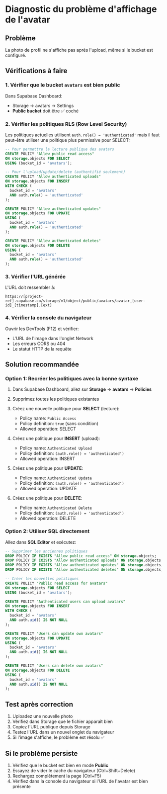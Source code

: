 # Diagnostic du problème d'affichage de l'avatar

## Problème
La photo de profil ne s'affiche pas après l'upload, même si le bucket est configuré.

## Vérifications à faire

### 1. Vérifier que le bucket `avatars` est bien public
Dans Supabase Dashboard:
- Storage → avatars → Settings
- **Public bucket** doit être ✅ coché

### 2. Vérifier les politiques RLS (Row Level Security)
Les politiques actuelles utilisent `auth.role() = 'authenticated'` mais il faut peut-être utiliser une politique plus permissive pour SELECT:

```sql
-- Pour permettre la lecture publique des avatars
CREATE POLICY "Allow public read access"
ON storage.objects FOR SELECT
USING (bucket_id = 'avatars');

-- Pour l'upload/update/delete (authentifié seulement)
CREATE POLICY "Allow authenticated uploads"
ON storage.objects FOR INSERT
WITH CHECK (
  bucket_id = 'avatars' 
  AND auth.role() = 'authenticated'
);

CREATE POLICY "Allow authenticated updates"  
ON storage.objects FOR UPDATE
USING (
  bucket_id = 'avatars'
  AND auth.role() = 'authenticated'
);

CREATE POLICY "Allow authenticated deletes"
ON storage.objects FOR DELETE
USING (
  bucket_id = 'avatars'
  AND auth.role() = 'authenticated'
);
```

### 3. Vérifier l'URL générée
L'URL doit ressembler à:
```
https://[project-ref].supabase.co/storage/v1/object/public/avatars/avatar_[user-id]_[timestamp].[ext]
```

### 4. Vérifier la console du navigateur
Ouvrir les DevTools (F12) et vérifier:
- L'URL de l'image dans l'onglet Network
- Les erreurs CORS ou 404
- Le statut HTTP de la requête

## Solution recommandée

### Option 1: Recréer les politiques avec la bonne syntaxe

1. Dans Supabase Dashboard, allez sur **Storage** → **avatars** → **Policies**
2. Supprimez toutes les politiques existantes
3. Créez une nouvelle politique pour **SELECT** (lecture):
   - Policy name: `Public Access`
   - Policy definition: `true` (sans condition)
   - Allowed operation: SELECT

4. Créez une politique pour **INSERT** (upload):
   - Policy name: `Authenticated Upload`
   - Policy definition: `(auth.role() = 'authenticated')`
   - Allowed operation: INSERT

5. Créez une politique pour **UPDATE**:
   - Policy name: `Authenticated Update`
   - Policy definition: `(auth.role() = 'authenticated')`
   - Allowed operation: UPDATE

6. Créez une politique pour **DELETE**:
   - Policy name: `Authenticated Delete`
   - Policy definition: `(auth.role() = 'authenticated')`
   - Allowed operation: DELETE

### Option 2: Utiliser SQL directement

Allez dans **SQL Editor** et exécutez:

```sql
-- Supprimer les anciennes politiques
DROP POLICY IF EXISTS "Allow public read access" ON storage.objects;
DROP POLICY IF EXISTS "Allow authenticated uploads" ON storage.objects;
DROP POLICY IF EXISTS "Allow authenticated updates" ON storage.objects;
DROP POLICY IF EXISTS "Allow authenticated deletes" ON storage.objects;

-- Créer les nouvelles politiques
CREATE POLICY "Public read access for avatars"
ON storage.objects FOR SELECT
USING (bucket_id = 'avatars');

CREATE POLICY "Authenticated users can upload avatars"
ON storage.objects FOR INSERT
WITH CHECK (
  bucket_id = 'avatars' 
  AND auth.uid() IS NOT NULL
);

CREATE POLICY "Users can update own avatars"
ON storage.objects FOR UPDATE
USING (
  bucket_id = 'avatars'
  AND auth.uid() IS NOT NULL
);

CREATE POLICY "Users can delete own avatars"
ON storage.objects FOR DELETE
USING (
  bucket_id = 'avatars'
  AND auth.uid() IS NOT NULL
);
```

## Test après correction

1. Uploadez une nouvelle photo
2. Vérifiez dans Storage que le fichier apparaît bien
3. Copiez l'URL publique depuis Storage
4. Testez l'URL dans un nouvel onglet du navigateur
5. Si l'image s'affiche, le problème est résolu ✅

## Si le problème persiste

1. Vérifiez que le bucket est bien en mode **Public**
2. Essayez de vider le cache du navigateur (Ctrl+Shift+Delete)
3. Rechargez complètement la page (Ctrl+F5)
4. Vérifiez dans la console du navigateur si l'URL de l'avatar est bien présente
